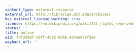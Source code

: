 ```yaml
---
content_type: external-resource
external_url: http://libraries.mit.edu/archives/
has_external_license_warning: true
license: https://en.wikipedia.org/wiki/All_rights_reserved
status: ''
title: online
uid: fdf2d98f-50ff-4c92-80bb-434aed7ef2e8
wayback_url: ''
---
```

